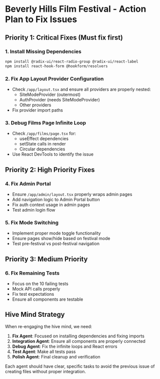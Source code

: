 # Beverly Hills Film Festival - Action Plan to Fix Issues

## Priority 1: Critical Fixes (Must fix first)

### 1. Install Missing Dependencies
```bash
npm install @radix-ui/react-radio-group @radix-ui/react-label
npm install react-hook-form @hookform/resolvers
```

### 2. Fix App Layout Provider Configuration
- Check `/app/layout.tsx` and ensure all providers are properly nested:
  - SiteModeProvider (outermost)
  - AuthProvider (needs SiteModeProvider)
  - Other providers
- Fix provider import paths

### 3. Debug Films Page Infinite Loop
- Check `/app/films/page.tsx` for:
  - useEffect dependencies
  - setState calls in render
  - Circular dependencies
- Use React DevTools to identify the issue

## Priority 2: High Priority Fixes

### 4. Fix Admin Portal
- Ensure `/app/admin/layout.tsx` properly wraps admin pages
- Add navigation logic to Admin Portal button
- Fix auth context usage in admin pages
- Test admin login flow

### 5. Fix Mode Switching
- Implement proper mode toggle functionality
- Ensure pages show/hide based on festival mode
- Test pre-festival vs post-festival navigation

## Priority 3: Medium Priority

### 6. Fix Remaining Tests
- Focus on the 10 failing tests
- Mock API calls properly
- Fix test expectations
- Ensure all components are testable

## Hive Mind Strategy

When re-engaging the hive mind, we need:

1. **Fix Agent**: Focused on installing dependencies and fixing imports
2. **Integration Agent**: Ensure all components are properly connected
3. **Debug Agent**: Fix the infinite loops and React errors
4. **Test Agent**: Make all tests pass
5. **Polish Agent**: Final cleanup and verification

Each agent should have clear, specific tasks to avoid the previous issue of creating files without proper integration.